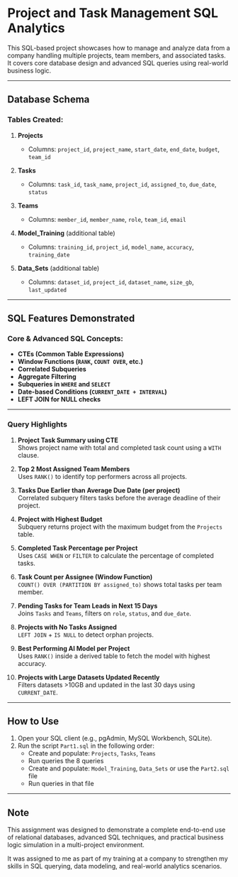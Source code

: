 # Project and Task Management SQL Analytics

This SQL-based project showcases how to manage and analyze data from a company handling multiple projects, team members, and associated tasks. It covers core database design and advanced SQL queries using real-world business logic.

---

## Database Schema

### Tables Created:

1. **Projects**
   - Columns: `project_id`, `project_name`, `start_date`, `end_date`, `budget`, `team_id`

2. **Tasks**
   - Columns: `task_id`, `task_name`, `project_id`, `assigned_to`, `due_date`, `status`

3. **Teams**
   - Columns: `member_id`, `member_name`, `role`, `team_id`, `email`

4. **Model_Training** (additional table)
   - Columns: `training_id`, `project_id`, `model_name`, `accuracy`, `training_date`

5. **Data_Sets** (additional table)
   - Columns: `dataset_id`, `project_id`, `dataset_name`, `size_gb`, `last_updated`

---

##  SQL Features Demonstrated

###  Core & Advanced SQL Concepts:

- **CTEs (Common Table Expressions)**
- **Window Functions (`RANK`, `COUNT OVER`, etc.)**
- **Correlated Subqueries**
- **Aggregate Filtering**
- **Subqueries in `WHERE` and `SELECT`**
- **Date-based Conditions (`CURRENT_DATE + INTERVAL`)**
- **LEFT JOIN for NULL checks**

---


### Query Highlights

1. **Project Task Summary using CTE**  
   Shows project name with total and completed task count using a `WITH` clause.

2. **Top 2 Most Assigned Team Members**  
   Uses `RANK()` to identify top performers across all projects.

3. **Tasks Due Earlier than Average Due Date (per project)**  
   Correlated subquery filters tasks before the average deadline of their project.

4. **Project with Highest Budget**  
   Subquery returns project with the maximum budget from the `Projects` table.

5. **Completed Task Percentage per Project**  
   Uses `CASE WHEN` or `FILTER` to calculate the percentage of completed tasks.

6. **Task Count per Assignee (Window Function)**  
   `COUNT() OVER (PARTITION BY assigned_to)` shows total tasks per team member.

7. **Pending Tasks for Team Leads in Next 15 Days**  
   Joins `Tasks` and `Teams`, filters on `role`, `status`, and `due_date`.

8. **Projects with No Tasks Assigned**  
   `LEFT JOIN` + `IS NULL` to detect orphan projects.

9. **Best Performing AI Model per Project**  
   Uses `RANK()` inside a derived table to fetch the model with highest accuracy.

10. **Projects with Large Datasets Updated Recently**  
    Filters datasets >10GB and updated in the last 30 days using `CURRENT_DATE`.

---

## How to Use

1. Open your SQL client (e.g., pgAdmin, MySQL Workbench, SQLite).
2. Run the script `Part1.sql` in the following order:
   - Create and populate: `Projects`, `Tasks`, `Teams`
   - Run queries the 8 queries
   - Create and populate: `Model_Training`, `Data_Sets` or use the `Part2.sql` file
   - Run queries in that file

---

## Note

This assignment was designed to demonstrate a complete end-to-end use of relational databases, advanced SQL techniques, and practical business logic simulation in a multi-project environment.

It was assigned to me as part of my training at a company to strengthen my skills in SQL querying, data modeling, and real-world analytics scenarios.


